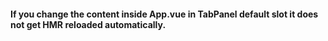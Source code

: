 #### If you change the content inside App.vue in TabPanel default slot it does not get HMR reloaded automatically.
